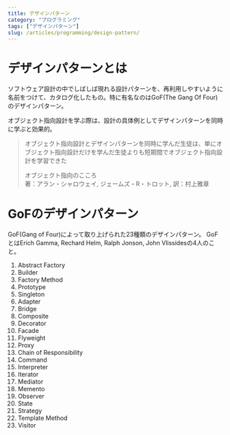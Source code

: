 ```yaml
---
title: デザインパターン
category: "プログラミング"
tags: ["デザインパターン"]
slug: /articles/programming/design-pattern/
---
```



# デザインパターンとは
ソフトウェア設計の中でしばしば現れる設計パターンを、再利用しやすいように名前をつけて、カタログ化したもの。特に有名なのはGoF(The Gang Of Four)のデザインパターン。

オブジェクト指向設計を学ぶ際は、設計の具体例としてデザインパターンを同時に学ぶと効果的。

> オブジェクト指向設計とデザインパターンを同時に学んだ生徒は、単にオブジェクト指向設計だけを学んだ生徒よりも短期間でオブジェクト指向設計を学習できた  
>
> オブジェクト指向のこころ  
> 著：アラン・シャロウェイ, ジェームズ・R・トロット, 訳：村上雅章

# GoFのデザインパターン
GoF(Gang of Four)によって取り上げられた23種類のデザインパターン。
GoFとはErich Gamma, Rechard Helm, Ralph Jonson, John Vlissidesの4人のこと。
1. Abstract Factory
1. Builder
1. Factory Method
1. Prototype
1. Singleton
1. Adapter
1. Bridge
1. Composite
1. Decorator
1. Facade
1. Flyweight
1. Proxy
1. Chain of Responsibility
1. Command
1. Interpreter
1. Iterator
1. Mediator
1. Memento
1. Observer
1. State
1. Strategy
1. Template Method
1. Visitor